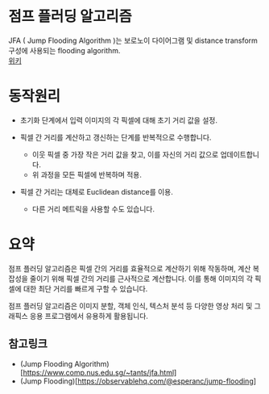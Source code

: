 # 점프 플러딩 알고리즘
JFA ( Jump Flooding Algorithm )는 보로노이 다이어그램 및 distance transform 구성에 사용되는 flooding algorithm.  
[위키](https://ko.wikipedia.org/wiki/%EC%A0%90%ED%94%84_%ED%94%8C%EB%9F%AC%EB%94%A9_%EC%95%8C%EA%B3%A0%EB%A6%AC%EC%A6%98)  

# 동작원리

- 초기화 단계에서 입력 이미지의 각 픽셀에 대해 초기 거리 값을 설정. 
- 픽셀 간 거리를 계산하고 갱신하는 단계를 반복적으로 수행합니다.
  - 이웃 픽셀 중 가장 작은 거리 값을 찾고, 이를 자신의 거리 값으로 업데이트합니다.
  - 위 과정을 모든 픽셀에 반복하며 적용.

- 픽셀 간 거리는 대체로 Euclidean distance를 이용. 
  - 다른 거리 메트릭을 사용할 수도 있습니다.
  
# 요약
점프 플러딩 알고리즘은 픽셀 간의 거리를 효율적으로 계산하기 위해 작동하며, 계산 복잡성을 줄이기 위해 픽셀 간의 거리를 근사적으로 계산합니다. 이를 통해 이미지의 각 픽셀에 대한 최단 거리를 빠르게 구할 수 있습니다. 

점프 플러딩 알고리즘은 이미지 분할, 객체 인식, 텍스처 분석 등 다양한 영상 처리 및 그래픽스 응용 프로그램에서 유용하게 활용됩니다. 


## 참고링크
- (Jump Flooding Algorithm)[https://www.comp.nus.edu.sg/~tants/jfa.html]
- (Jump Flooding)[https://observablehq.com/@esperanc/jump-flooding]